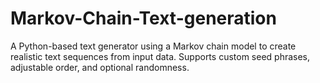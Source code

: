 # Markov-Chain-Text-generation
A Python-based text generator using a Markov chain model to create realistic text sequences from input data. Supports custom seed phrases, adjustable order, and optional randomness.
